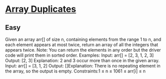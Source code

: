 # [Array Duplicates](https://www.geeksforgeeks.org/problems/find-duplicates-in-an-array/1)
## Easy
Given an array arr[] of size n, containing elements from the range 1 to n, and each element appears at most twice, return an array of all the integers that appears twice.
Note: You can return the elements in any order but the driver code will print them in sorted order.
Examples:
Input: arr[] = [2, 3, 1, 2, 3]
Output: [2, 3] 
Explanation: 2 and 3 occur more than once in the given array.
Input: arr[] = [3, 1, 2] Output: []Explanation: There is no repeating element in the array, so the output is empty.
Constraints:1 ≤ n ≤&nbsp;1061 ≤ arr[i] ≤ n